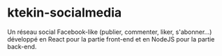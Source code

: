 # ktekin-socialmedia
Un réseau social Facebook-like (publier, commenter, liker, s'abonner...) développé en React pour la partie front-end et en NodeJS pour la partie back-end.
